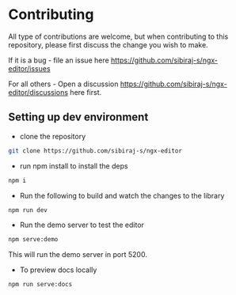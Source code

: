 # Contributing

All type of contributions are welcome, but when contributing to this repository, please first discuss the change you wish to make.

If it is a bug - file an issue here https://github.com/sibiraj-s/ngx-editor/issues

For all others - Open a discussion https://github.com/sibiraj-s/ngx-editor/discussions here first.

## Setting up dev environment

- clone the repository

```bash
git clone https://github.com/sibiraj-s/ngx-editor
```

- run npm install to install the deps

```bash
npm i
```

- Run the following to build and watch the changes to the library

```bash
npm run dev
```

- Run the demo server to test the editor

```bash
npm serve:demo
```

This will run the demo server in port 5200.

- To preview docs locally

```bash
npm run serve:docs
```
